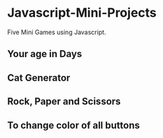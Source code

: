 # Javascript-Mini-Projects
Five Mini Games using Javascript.

## Your age in Days

## Cat Generator

## Rock, Paper and Scissors

## To change color of all buttons
